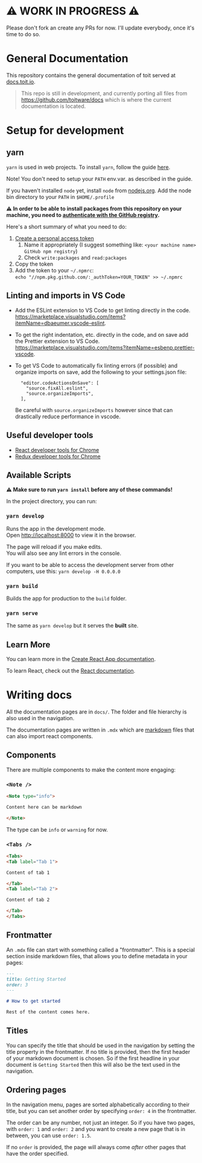 # ⚠️ WORK IN PROGRESS ⚠️

Please don't fork an create any PRs for now. I'll update everybody, once it's time to do so.

# General Documentation

This repository contains the general documentation of toit served at
[docs.toit.io](https://docs.toit.io).

> This repo is still in development, and currently porting all files from
> https://github.com/toitware/docs which is where the current documentation is
> located.

# Setup for development

## yarn

`yarn` is used in web projects. To install `yarn`, follow the guide [here](https://yarnpkg.com/lang/en/docs/install/#debian-stable).

Note! You don't need to setup your `PATH` env.var. as described in the guide.

If you haven't installed `node` yet, install `node` from [nodejs.org](https://nodejs.org/en/). Add the node bin directory to your `PATH` in `$HOME/.profile`

**⚠️ In order to be able to install packages from this repository on your machine,
you need to [authenticate with the GitHub
registry](https://docs.github.com/en/packages/guides/configuring-npm-for-use-with-github-packages#authenticating-to-github-packages).**

Here's a short summary of what you need to do:

1. [Create a personal access token](https://github.com/settings/tokens/new)
   1. Name it appropriately (I suggest something like: `<your machine name> GitHub npm registry`) 
   2. Check `write:packages` and `read:packages`
2. Copy the token
3. Add the token to your `~/.npmrc`:  
   `echo "//npm.pkg.github.com/:_authToken=YOUR_TOKEN" >> ~/.npmrc`

## Linting and imports in VS Code

- Add the ESLint extension to VS Code to get linting directly in the code. https://marketplace.visualstudio.com/items?itemName=dbaeumer.vscode-eslint.
- To get the right indentation, etc. directly in the code, and on save add the Prettier extension to VS Code. https://marketplace.visualstudio.com/items?itemName=esbenp.prettier-vscode. 
- To get VS Code to automatically fix linting errors (if possible) and organize imports on save, add the following to your settings.json file:

        "editor.codeActionsOnSave": [
          "source.fixAll.eslint",
          "source.organizeImports",
        ],

  Be careful with `source.organizeImports` however since that can drastically reduce performance in vscode.

## Useful developer tools

- [React developer tools for Chrome](https://chrome.google.com/webstore/detail/react-developer-tools/fmkadmapgofadopljbjfkapdkoienihi?hl=en)
- [Redux developer tools for Chrome](https://chrome.google.com/webstore/detail/redux-devtools/lmhkpmbekcpmknklioeibfkpmmfibljd?Itemid=1027)

## Available Scripts

**⚠️ Make sure to run `yarn install` before any of these commands!**

In the project directory, you can run:

### `yarn develop`

Runs the app in the development mode.  
Open [http://localhost:8000](http://localhost:8000) to view it in the browser.

The page will reload if you make edits.  
You will also see any lint errors in the console.

If you want to be able to access the development server from other computers,
use this: `yarn develop -H 0.0.0.0`

### `yarn build`

Builds the app for production to the `build` folder.<br />

### `yarn serve`

The same as `yarn develop` but it serves the **built** site.

## Learn More

You can learn more in the [Create React App documentation](https://facebook.github.io/create-react-app/docs/getting-started).

To learn React, check out the [React documentation](https://reactjs.org/).

# Writing docs

All the documentation pages are in `docs/`. The folder and file hierarchy is
also used in the navigation.

The documentation pages are written in `.mdx` which are
[markdown](https://www.markdownguide.org/basic-syntax/) files that can also
import react components.

## Components

There are multiple components to make the content more engaging:

### `<Note />`

```html
<Note type="info">

Content here can be markdown

</Note>
```

The type can be `info` or `warning` for now.

### `<Tabs />`

```html
<Tabs>
<Tab label="Tab 1">

Content of tab 1

</Tab>
<Tab label="Tab 2">

Content of tab 2

</Tab>
</Tabs>
```

## Frontmatter

An `.mdx` file can start with something called a "frontmatter". This is a
special section inside markdown files, that allows you to define metadata in
your pages:

```md
---
title: Getting Started
order: 3
---

# How to get started

Rest of the content comes here.
```

## Titles

You can specify the title that should be used in the navigation by setting the
title property in the frontmatter. If no title is provided, then the first
header of your markdown document is chosen. So if the first headline in your
document is `Getting Started` then this will also be the text used in the
navigation.

## Ordering pages

In the navigation menu, pages are sorted alphabetically according to their
title, but you can set another order by specifying `order: 4` in the
frontmatter.

The order can be any number, not just an integer. So if you have two pages, with
`order: 1` and `order: 2` and you want to create a new page that is in between,
you can use `order: 1.5`.

If no `order` is provided, the page will always come *after* other pages that
have the order specified.
